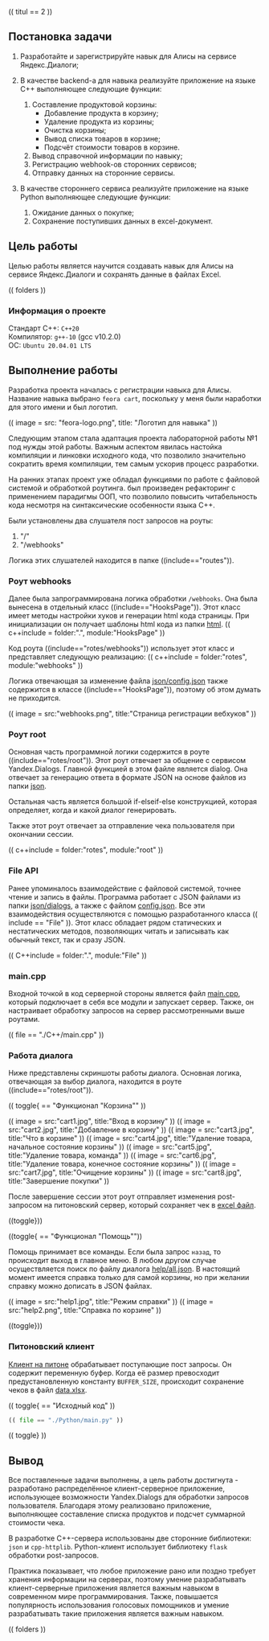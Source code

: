 (( titul == 2 ))

## Постановка задачи

1. Разработайте и зарегистрируйте навык для Алисы на сервисе Яндекс.Диалоги;

2. В качестве backend-a для навыка реализуйте приложение на языке С++ выполняющее следующие функции:
   1. Составление продуктовой корзины:
      * Добавление продукта в корзину;
      * Удаление продукта из корзины;
      * Очистка корзины;
      * Вывод списка товаров в корзине;
      * Подсчёт стоимости товаров в корзине.
   2. Вывод справочной информации по навыку;
   3. Регистрацию webhook-ов сторонних сервисов;
   4. Отправку данных на сторонние сервисы. 

3. В качестве стороннего сервиса реализуйте приложение на языке Python выполняющее следующие функции:
   1. Ожидание данных о покупке;
   2. Сохранение поступивших данных в excel-документ.

## Цель работы
Целью работы является научится создавать навык для Алисы на сервисе Яндекс.Диалоги и сохранять данные в файлах Excel.

(( folders ))

### Информация о проекте

Стандарт С++: `С++20`
<br>
Компилятор: `g++-10` (gcc v10.2.0)
<br>
ОС: `Ubuntu 20.04.01 LTS`

## Выполнение работы

Разработка проекта началась с регистрации навыка для Алисы. Название навыка выбрано `feora cart`, поскольку у меня были наработки для этого имени и был логотип.

((
image =
   src: "feora-logo.png",
   title: "Логотип для навыка"
))

Следующим этапом стала адаптация проекта лабораторной работы №1 под нужды этой работы. Важным аспектом явилась настойка компиляции и линковки исходного кода, что позволило значительно сократить время компиляции, тем самым ускорив процесс разработки.

На ранних этапах проект уже обладал функциями по работе с файловой системой и обработкой роутинга. был произведен рефакторинг с применением парадигмы ООП, что позволило повысить читабельность кода несмотря на синтаксические особенности языка С++.

Были установлены два слушателя пост запросов на роуты:
1. "/"
2. "/webhooks"

Логика этих слушателей находится в папке ((include=="routes")).

### Роут webhooks

Далее была запрограммирована логика обработки `/webhooks`. Она была вынесена в отдельный класс ((include=="HooksPage")). Этот класс имеет методы настройки хуков и генерации html кода страницы. При инициализации он получает шаблоны html кода из папки [html](./C++/html).
(( c++include = folder:".", module:"HooksPage" ))

Код роута ((include=="rotes/webhooks")) использует этот класс и представляет следующую реализацию:
(( c++include = folder:"rotes", module:"webhooks" ))

Логика отвечающая за изменение файла [json/config.json](./C++/json/config.json) также содержится в классе ((include=="HooksPage")), поэтому об этом думать не приходится.

(( image = src:"webhooks.png", title:"Страница регистрации вебхуков" ))

### Роут root

Основная часть программной логики содержится в роуте ((include=="rotes/root")). Этот роут отвечает за общение с сервисом Yandex.Dialogs. Главной функцией в этом файле является dialog. Она отвечает за генерацию ответа в формате JSON на основе файлов из папки [json](./C++/json).

Остальная часть является большой if-elseif-else конструкцией, которая определяет, когда и какой диалог генерировать.

Также этот роут отвечает за отправление чека пользователя при окончании сессии.

(( c++include = folder:"rotes", module:"root" ))

### File API

Ранее упоминалось взаимодействие с файловой системой, точнее чтение и запись в файлы. Программа работает с JSON файлами из папки [json/dialogs](./C++/json/dialogs), а также с файлом [config.json](./C++/json/config.json). Все эти взаимодействия осуществляются с помощью разработанного класса (( include == "File" )). Этот класс обладает рядом статических и нестатических методов, позволяющих читать и записывать как обычный текст, так и сразу JSON.

(( С++include = folder:".", module:"File" ))

### main.cpp

Входной точкой в код серверной стороны является файл [main.cpp](./C++/main.cpp), который подключает в себя все модули и запускает сервер. Также, он настраивает обработку запросов на сервер рассмотренными выше роутами.

(( file == "./C++/main.cpp" ))

### Работа диалога

Ниже представлены скриншоты работы диалога. Основная логика, отвечающая за выбор диалога, находится в роуте ((include=="rotes/root")).

(( toggle{ == "Функционал \"Корзина\"" ))

(( image = src:"cart1.jpg", title:"Вход в корзину" ))
(( image = src:"cart2.jpg", title:"Добавление в корзину" ))
(( image = src:"cart3.jpg", title:"Что в корзине" ))
(( image = src:"cart4.jpg", title:"Удаление товара, начальное состояние корзины" ))
(( image = src:"cart5.jpg", title:"Удаление товара, команда" ))
(( image = src:"cart6.jpg", title:"Удаление товара, конечное состояние корзины" ))
(( image = src:"cart7.jpg", title:"Очищение корзины" ))
(( image = src:"cart8.jpg", title:"Завершение покупки" ))

После завершение сессии этот роут отправляет изменения post-запросом на питоновский сервер, который сохраняет чек в [excel файл](./Python/data.xlsx).

((toggle}))

((toggle{ == "Функционал \"Помощь\""))

Помощь принимает все команды. Если была запрос `назад`, то происходит выход в главное меню. В любом другом случае осуществляется поиск по файлу диалога [help/all.json](./C++/json/dialog/help/all.json). В настоящий момент имеется справка только для самой корзины, но при желании справку можно дописать в JSON файлах.

(( image = src:"help1.jpg", title:"Режим справки" ))
(( image = src:"help2.png", title:"Справка по корзине" ))

((toggle}))

### Питоновский клиент

[Клиент на питоне](./Python/main.py) обрабатывает поступающие пост запросы. Он содержит переменную буфер. Когда её размер превосходит предустановленную константу `BUFFER_SIZE`, происходит сохранение чеков в файл [data.xlsx](./Python/data.xlsx).

(( toggle{ == "Исходный код" ))

```python
(( file == "./Python/main.py" ))
```

(( toggle} ))

## Вывод
Все поставленные задачи выполнены, а цель работы достигнута - разработано распределённое клиент-серверное приложение, использующее возможности Yandex.Dialogs для обработки запросов пользователя. Благодаря этому реализовано приложение, выполняющее составление списка продуктов и подсчет суммарной стоимости чека.

В разработке С++-сервера использованы две сторонние библиотеки: `json` и `cpp-httplib`. Python-клиент использует библиотеку `flask` обработки post-запросов.

Практика показывает, что любое приложение рано или поздно требует хранения информации на серверах, поэтому умение разрабатывать клиент-серверные приложения является важным навыком в современном мире программирования. Также, повышается популярность использования голосовых помощников и умение разрабатывать такие приложения является важным навыком.

(( folders ))